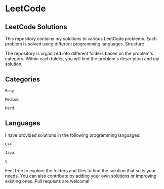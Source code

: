# LeetCode

## LeetCode Solutions

This repository contains my solutions to various LeetCode problems. Each problem is solved using different programming languages.
Structure

The repository is organized into different folders based on the problem's category. Within each folder, you will find the problem's description and my solution.

## Categories

    Easy
    
    Medium
    
    Hard
  
## Languages

I have provided solutions in the following programming languages:

    C++
    
    Java
    
    C

Feel free to explore the folders and files to find the solution that suits your needs. You can also contribute by adding your own solutions or improving existing ones. Pull requests are welcome!
